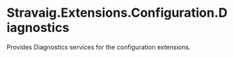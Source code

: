 # Stravaig.Extensions.Configuration.Diagnostics
Provides Diagnostics services for the configuration extensions.
